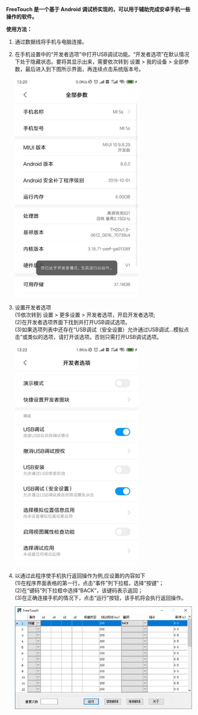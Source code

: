 **FreeTouch 是一个基于 Android 调试桥实现的，可以用于辅助完成安卓手机一些操作的软件。**  

**使用方法：**  

1. 通过数据线将手机与电脑连接。  

2. 在手机设置中的“开发者选项”中打开USB调试功能。“开发者选项”在默认情况下处于隐藏状态。要将其显示出来，需要依次转到 设置 > 我的设备 > 全部参数，最后进入到下图所示界面，再连续点击系统版本号。  
   
   <img title="" src="/images/1.jpg" alt="" width="335"/>  

3. 设置开发者选项  
   (1)依次转到 设置 > 更多设置 > 开发者选项，开启开发者选项;  
   (2)在开发者选项界面下找到并打开USB调试选项。  
   (3)如果选项列表中还存在“USB调试（安全设置）允许通过USB调试…模拟点击”或类似的选项，请打开该选项。否则只需打开USB调试选项。  
   
   <img title="" src="/images/2.jpg" alt="" width="335"/>  

4. 以通过此程序使手机执行返回操作为例,应设置的内容如下  
   (1)在程序界面表格的第一行，点击“事件”列下拉框，选择“按键”；  
   (2)在“键码”列下拉框中选择“BACK”，该键码表示返回；  
   (3)在正确连接手机的情况下，点击“运行”按钮，该手机将会执行返回操作。  
   
   <img title="" src="./images/3.png" alt=""/>  
